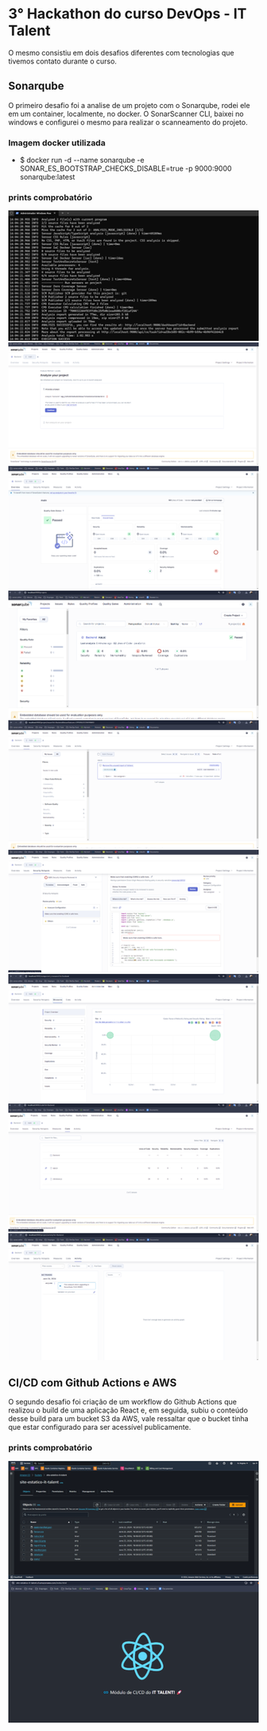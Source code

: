 # 3° Hackathon do curso DevOps - IT Talent
O mesmo consistiu em dois desafios diferentes com tecnologias que tivemos contato durante o curso.

## Sonarqube
O primeiro desafio foi a analise de um projeto com o Sonarqube, rodei ele em um container, localmente, no docker.
O SonarScanner CLI, baixei no windows e configurei o mesmo para realizar o scanneamento do projeto.

### Imagem docker utilizada
- $ docker run -d --name sonarqube -e SONAR_ES_BOOTSTRAP_CHECKS_DISABLE=true -p 9000:9000 sonarqube:latest

### prints comprobatório
![alt text](sonar-scanner.png)
![alt text](token.png)
![alt text](overview.png)
![alt text](image.png)
![alt text](issues.png)
![alt text](securityHotspots.png)
![alt text](Measures.png)
![alt text](code.png)
![alt text](Activity.png)

## CI/CD com Github Actions e AWS
O segundo desafio foi criação de um workflow do Github Actions que realizou o build de uma aplicação React e, em seguida, subiu o conteúdo desse build para um bucket S3 da AWS, vale ressaltar que o bucket tinha que estar configurado para ser acessível publicamente.

### prints comprobatório
![alt text](s3.png)
![alt text](site.png)








 